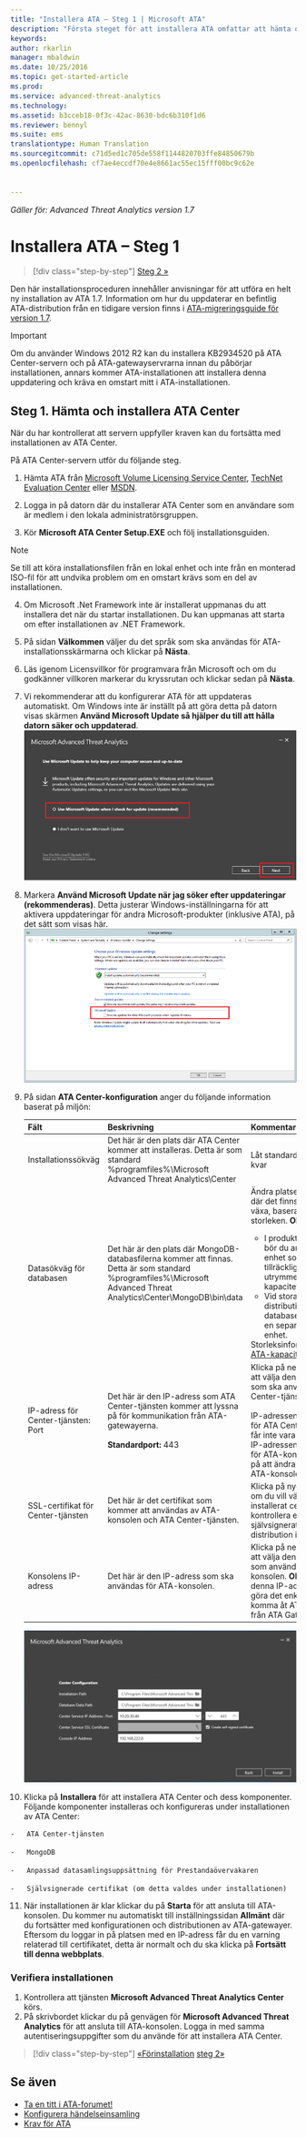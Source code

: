 ```yaml
---
title: "Installera ATA – Steg 1 | Microsoft ATA"
description: "Första steget för att installera ATA omfattar att hämta och installera ATA Center på den valda servern."
keywords: 
author: rkarlin
manager: mbaldwin
ms.date: 10/25/2016
ms.topic: get-started-article
ms.prod: 
ms.service: advanced-threat-analytics
ms.technology: 
ms.assetid: b3cceb18-0f3c-42ac-8630-bdc6b310f1d6
ms.reviewer: bennyl
ms.suite: ems
translationtype: Human Translation
ms.sourcegitcommit: c71d5ed1c705de558f1144820703ffe84850679b
ms.openlocfilehash: cf7ae4eccdf70e4e8661ac55ec15fff00bc9c62e


---
```


*Gäller för: Advanced Threat Analytics version 1.7*



# Installera ATA – Steg 1

>[!div class="step-by-step"]
[Steg 2 »](install-ata-step2.md)

Den här installationsproceduren innehåller anvisningar för att utföra en helt ny installation av ATA 1.7. Information om hur du uppdaterar en befintlig ATA-distribution från en tidigare version finns i [ATA-migreringsguide för version 1.7](/advanced-threat-analytics/understand-explore/ata-update-1.7-migration-guide).

> [!IMPORTANT] 
> Om du använder Windows 2012 R2 kan du installera KB2934520 på ATA Center-servern och på ATA-gatewayservrarna innan du påbörjar installationen, annars kommer ATA-installationen att installera denna uppdatering och kräva en omstart mitt i ATA-installationen.

## Steg 1. Hämta och installera ATA Center
När du har kontrollerat att servern uppfyller kraven kan du fortsätta med installationen av ATA Center.

På ATA Center-servern utför du följande steg.

1.  Hämta ATA från [Microsoft Volume Licensing Service Center](https://www.microsoft.com/Licensing/servicecenter/default.aspx), [TechNet Evaluation Center](http://www.microsoft.com/evalcenter/) eller [MSDN](https://msdn.microsoft.com/subscriptions/downloads).

2.  Logga in på datorn där du installerar ATA Center som en användare som är medlem i den lokala administratörsgruppen.

3.  Kör **Microsoft ATA Center Setup.EXE** och följ installationsguiden.

> [!NOTE]   
> Se till att köra installationsfilen från en lokal enhet och inte från en monterad ISO-fil för att undvika problem om en omstart krävs som en del av installationen.   

4.  Om Microsoft .Net Framework inte är installerat uppmanas du att installera det när du startar installationen. Du kan uppmanas att starta om efter installationen av .NET Framework.
5.  På sidan **Välkommen** väljer du det språk som ska användas för ATA-installationsskärmarna och klickar på **Nästa**.

6.  Läs igenom Licensvillkor för programvara från Microsoft och om du godkänner villkoren markerar du kryssrutan och klickar sedan på **Nästa**.

7.  Vi rekommenderar att du konfigurerar ATA för att uppdateras automatiskt. Om Windows inte är inställt på att göra detta på datorn visas skärmen **Använd Microsoft Update så hjälper du till att hålla datorn säker och uppdaterad**. 
    ![Bild för håll ATA uppdaterat](media/ata_ms_update.png)

8. Markera **Använd Microsoft Update när jag söker efter uppdateringar (rekommenderas)**. Detta justerar Windows-inställningarna för att aktivera uppdateringar för andra Microsoft-produkter (inklusive ATA), på det sätt som visas här. 
    ![Bild för automatisk uppdatering av Windows](media/ata_installupdatesautomatically.png)

8.  På sidan **ATA Center-konfiguration** anger du följande information baserat på miljön:

    |Fält|Beskrivning|Kommentar|
    |---------|---------------|------------|
    |Installationssökväg|Det här är den plats där ATA Center kommer att installeras. Detta är som standard %programfiles%\Microsoft Advanced Threat Analytics\Center|Låt standardvärdet vara kvar|
    |Datasökväg för databasen|Det här är den plats där MongoDB-databasfilerna kommer att finnas. Detta är som standard %programfiles%\Microsoft Advanced Threat Analytics\Center\MongoDB\bin\data|Ändra platsen till en plats där det finns utrymme att växa, baserat på storleken. **Obs!** <ul><li>I produktionsmiljöer bör du använda en enhet som har tillräckligt med utrymme baserat på kapacitetsplaneringen.</li><li>Vid stora distributioner bör databasen finnas på en separat fysisk enhet.</li></ul>Storleksinformation finns i [ATA-kapacitetsplanering](/advanced-threat-analytics/plan-design/ata-capacity-planning).|
    |IP-adress för Center-tjänsten: Port|Det här är den IP-adress som ATA Center-tjänsten kommer att lyssna på för kommunikation från ATA-gatewayerna.<br /><br />**Standardport:** 443|Klicka på nedåtpilen för att välja den IP-adress som ska användas av ATA Center-tjänsten.<br /><br />IP-adressen och porten för ATA Center-tjänsten får inte vara samma som IP-adressen och porten för ATA-konsolen. Tänk på att ändra porten för ATA-konsolen.|
    |SSL-certifikat för Center-tjänsten|Det här är det certifikat som kommer att användas av ATA-konsolen och ATA Center-tjänsten.|Klicka på nyckelikonen om du vill välja ett installerat certifikat eller kontrollera ett självsignerat certifikat vid distribution i en labbmiljö.|
    |Konsolens IP-adress|Det här är den IP-adress som ska användas för ATA-konsolen.|Klicka på nedåtpilen för att välja den IP-adress som används av ATA-konsolen. **Obs!** Anteckna denna IP-adress för att göra det enklare att komma åt ATA-konsolen från ATA Gateway.|
    
    ![Bild för konfiguration av ATA center](media/ATA-Center-Configuration.png)

10.  Klicka på **Installera** för att installera ATA Center och dess komponenter.
    Följande komponenter installeras och konfigureras under installationen av ATA Center:

    -   ATA Center-tjänsten

    -   MongoDB

    -   Anpassad datasamlingsuppsättning för Prestandaövervakaren

    -   Självsignerade certifikat (om detta valdes under installationen)

11.  När installationen är klar klickar du på **Starta** för att ansluta till ATA-konsolen.
Du kommer nu automatiskt till inställningssidan **Allmänt** där du fortsätter med konfigurationen och distributionen av ATA-gatewayer.
Eftersom du loggar in på platsen med en IP-adress får du en varning relaterad till certifikatet, detta är normalt och du ska klicka på **Fortsätt till denna webbplats**.

### Verifiera installationen

1.  Kontrollera att tjänsten **Microsoft Advanced Threat Analytics Center** körs.
2.  På skrivbordet klickar du på genvägen för **Microsoft Advanced Threat Analytics** för att ansluta till ATA-konsolen. Logga in med samma autentiseringsuppgifter som du använde för att installera ATA Center.



>[!div class="step-by-step"]
[«Förinstallation](preinstall-ata.md)
[steg 2»](install-ata-step2.md)

## Se även

- [Ta en titt i ATA-forumet!](https://social.technet.microsoft.com/Forums/security/home?forum=mata)
- [Konfigurera händelseinsamling](configure-event-collection.md)
- [Krav för ATA](/advanced-threat-analytics/plan-design/ata-prerequisites)




<!--HONumber=Oct16_HO4-->


